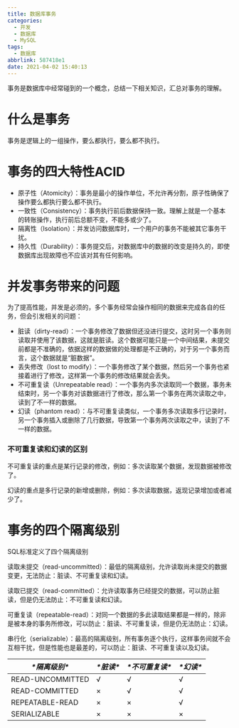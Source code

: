 ```yaml
---
title: 数据库事务
categories:
  - 开发
  - 数据库
  - MySQL
tags:
  - 数据库
abbrlink: 587418e1
date: 2021-04-02 15:40:13
---
```


事务是数据库中经常碰到的一个概念，总结一下相关知识，汇总对事务的理解。

<!-- more -->

# 什么是事务

事务是逻辑上的一组操作，要么都执行，要么都不执行。



# 事务的四大特性ACID

* 原子性（Atomicity）：事务是最小的操作单位，不允许再分割，原子性确保了操作要么都执行要么都不执行。
* 一致性（Consistency）：事务执行前后数据保持一致。理解上就是一个基本的转账操作，执行前后总额不变，不能多或少了。
* 隔离性（Isolation）：并发访问数据库时，一个用户的事务不能被其它事务干扰。
* 持久性（Durability）：事务提交后，对数据库中的数据的改变是持久的，即使数据库出现故障也不应该对其有任何影响。



# 并发事务带来的问题

为了提高性能，并发是必须的，多个事务经常会操作相同的数据来完成各自的任务，但会引发相关的问题：

* 脏读（dirty-read）：一个事务修改了数据但还没进行提交，这时另一个事务则读取并使用了该数据，这就是脏读。这个数据可能只是一个中间结果，未提交前都是不准确的，依据这样的数据做的处理都是不正确的，对于另一个事务而言，这个数据就是“脏数据”。
* 丢失修改（lost to modify）：一个事务修改了某个数据，然后另一个事务也紧接着进行了修改，这样第一个事务的修改结果就会丢失。
* 不可重复读（Unrepeatable read）：一个事务内多次读取同一个数据，事务未结束时，另一个事务对该数据进行了修改，那么第一个事务在两次读取之中，读到了不一样的数据。
* 幻读（phantom read）：与不可重复读类似，一个事务多次读取多行记录时，另一个事务插入或删除了几行数据，导致第一个事务两次读取之中，读到了不一样的数据。



### 不可重复读和幻读的区别

不可重复读的重点是某行记录的修改，例如：多次读取某个数据，发现数据被修改了。

幻读的重点是多行记录的新增或删除，例如：多次读取数据，返现记录增加或者减少了。



# 事务的四个隔离级别

SQL标准定义了四个隔离级别

读取未提交（read-uncommitted）：最低的隔离级别，允许读取尚未提交的数据变更，无法防止：脏读、不可重复读和幻读。

读取已提交（read-committed）：允许读取事务已经提交的数据，可以防止脏读，但是仍无法防止：不可重复读和幻读。

可重复读（repeatable-read）：对同一个数据的多此读取结果都是一样的，除非是被本身的事务所修改，可以防止：脏读、不可重复读，但是仍无法防止：幻读。

串行化（serializable）：最高的隔离级别，所有事务逐个执行，这样事务间就不会互相干扰，但是性能也是最差的，可以防止：脏读、不可重复读以及幻读。



| ***\*隔离级别\**** | ***\*脏读\**** | ***\*不可重复读\**** | ***\*幻读\**** |
| ------------------ | -------------- | -------------------- | ---------------- |
| READ-UNCOMMITTED   | √              | √                    | √                |
| READ-COMMITTED     | ×              | √                    | √                |
| REPEATABLE-READ    | ×              | ×                    | √                |
| SERIALIZABLE       | ×              | ×                    | ×                |

